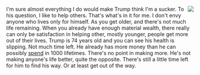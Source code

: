 <img src="http://scripting.com/images/2020/09/04/trumpCartoon.png" border="0" align="right">I'm sure almost everything I do would make Trump think I'm a sucker. To his question, I like to help others. That's what's in it for me. I don't envy anyone who lives only for himself. As you get older, and there's not much life remaining. When you already have enough material wealth, there really can only be satisfaction in helping other, mostly younger, people get more out of their lives. Trump is 74 years old and you can see his health is slipping. Not much time left. He already has more money than he can possibly <a href="http://scripting.com/davenet/2000/10/19/transcendentalMoney.html">spend</a> in 1000 lifetimes. There's no point in making more. He's not making anyone's life better, quite the opposite. There's still a little time left for him to find his way. Or at least get out of the way.
